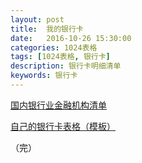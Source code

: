 ```yaml
---
layout: post
title:  我的银行卡
date:   2016-10-26 15:30:00
categories: 1024表格
tags: [1024表格, 银行卡]
description: 银行卡明细清单
keywords: 银行卡
---
```


[国内银行业金融机构清单](http://www.cbrc.gov.cn/chinese/jrjg/index.html)

[自己的银行卡表格（模板）](/uploads/2016/bank_blank.xlsx)

（完）
